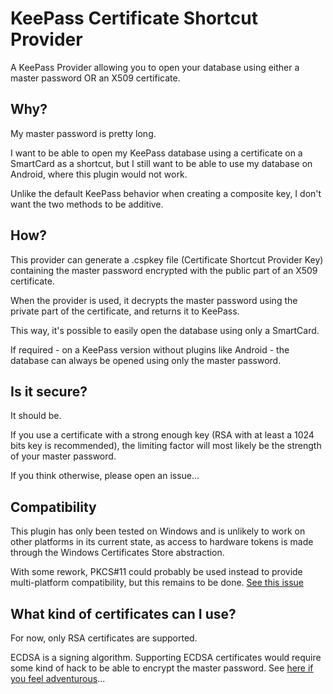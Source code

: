 # KeePass Certificate Shortcut Provider

A KeePass Provider allowing you to open your database using either a master password OR an X509 certificate.

## Why?

My master password is pretty long.

I want to be able to open my KeePass database using a certificate on a SmartCard as a shortcut, but I still want to be able to use my database on Android, where this plugin would not work.

Unlike the default KeePass behavior when creating a composite key, I don't want the two methods to be additive.

## How?

This provider can generate a .cspkey file (Certificate Shortcut Provider Key) containing the master password encrypted with the public part of an X509 certificate.

When the provider is used, it decrypts the master password using the private part of the certificate, and returns it to KeePass.

This way, it's possible to easily open the database using only a SmartCard.

If required - on a KeePass version without plugins like Android - the database can always be opened using only the master password.

## Is it secure?

It should be.

If you use a certificate with a strong enough key (RSA with at least a 1024 bits key is recommended), the limiting factor will most likely be the strength of your master password.

If you think otherwise, please open an issue...

## Compatibility

This plugin has only been tested on Windows and is unlikely to work on other platforms in its current state, as access to hardware tokens is made through the Windows Certificates Store abstraction.

With some rework, PKCS#11 could probably be used instead to provide multi-platform compatibility, but this remains to be done. [See this issue](https://github.com/mlaily/KeePass-CertificateShortcutProvider/issues/1)

## What kind of certificates can I use?

For now, only RSA certificates are supported.

ECDSA is a signing algorithm. Supporting ECDSA certificates would require some kind of hack to be able to encrypt the master password.
See [here if you feel adventurous](https://stackoverflow.com/questions/47116611/how-can-i-encrypt-data-using-a-public-key-from-ecc-x509-certificate-in-net-fram)...
